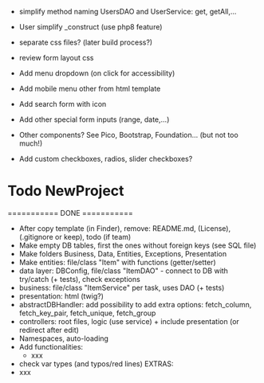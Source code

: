 

- simplify method naming UsersDAO and UserService: get, getAll,...
- User simplify _construct (use php8 feature)
- separate css files? (later build process?)

- review form layout css
- Add menu dropdown (on click for accessibility)
- Add mobile menu other from html template
- Add search form with icon
- Add other special form inputs (range, date,...)
- Other components? See Pico, Bootstrap, Foundation... (but not too much!)
- Add custom checkboxes, radios, slider checkboxes?









# Todo NewProject

=========== DONE ===========
- After copy template (in Finder), remove: README.md, (License), (.gitignore or keep), todo (if team)
- Make empty DB tables, first the ones without foreign keys (see SQL file)
- Make folders Business, Data, Entities, Exceptions, Presentation
- Make entities: file/class "Item" with functions (getter/setter)
- data layer: DBConfig, file/class "ItemDAO" - connect to DB with try/catch (+ tests), check exceptions
- business: file/class "ItemService" per task, uses DAO (+ tests)
- presentation: html (twig?)
- abstractDBHandler: add possibility to add extra options: fetch_column, fetch_key_pair, fetch_unique, fetch_group
- controllers: root files, logic (use service) + include presentation (or redirect after edit)
- Namespaces, auto-loading
- Add functionalities:
  - xxx
- check var types (and typos/red lines)
EXTRAS:
- xxx




